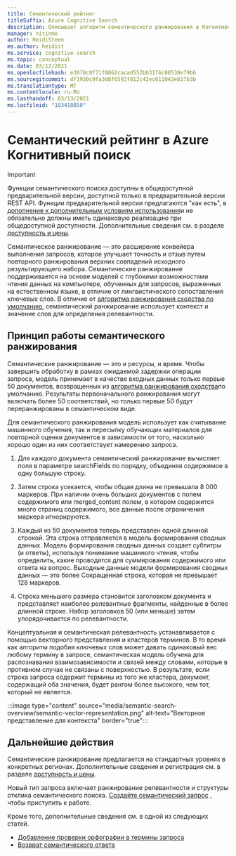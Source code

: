 ```yaml
---
title: Семантический рейтинг
titleSuffix: Azure Cognitive Search
description: Описывает алгоритм семантического ранжирования в Когнитивный поиск.
manager: nitinme
author: HeidiSteen
ms.author: heidist
ms.service: cognitive-search
ms.topic: conceptual
ms.date: 03/12/2021
ms.openlocfilehash: e3078c8f71f8862cacad552bb3176c08530e79bb
ms.sourcegitcommit: df1930c9fa3d8f6592f812c42ec611043e817b3b
ms.translationtype: MT
ms.contentlocale: ru-RU
ms.lasthandoff: 03/13/2021
ms.locfileid: "103418850"
---
```

# <a name="semantic-ranking-in-azure-cognitive-search"></a>Семантический рейтинг в Azure Когнитивный поиск

> [!IMPORTANT]
> Функции семантического поиска доступны в общедоступной предварительной версии, доступной только в предварительной версии REST API. Функции предварительной версии предлагаются "как есть", в [дополнение к дополнительным условиям использования](https://azure.microsoft.com/support/legal/preview-supplemental-terms/)и не обязательно должны иметь одинаковую реализацию при общедоступной доступности. Дополнительные сведения см. в разделе [доступность и цены](semantic-search-overview.md#availability-and-pricing).

Семантическое ранжирование — это расширение конвейера выполнения запросов, которое улучшает точность и отзыв путем повторного ранжирования верхних совпадений исходного результирующего набора. Семантические ранжирование поддерживается на основе моделей с глубокими возможностями чтения данных на компьютере, обученных для запросов, выраженных на естественном языке, в отличие от лингвистического сопоставления ключевых слов. В отличие от [алгоритма ранжирования сходства по умолчанию](index-ranking-similarity.md), семантический ранжирование использует контекст и значение слов для определения релевантности.

## <a name="how-semantic-ranking-works"></a>Принцип работы семантического ранжирования

Семантические ранжирование — это и ресурсы, и время. Чтобы завершить обработку в рамках ожидаемой задержки операции запроса, модель принимает в качестве входных данных только первые 50 документов, возвращенных из [алгоритма ранжирования сходства](index-ranking-similarity.md)по умолчанию. Результаты первоначального ранжирования могут включать более 50 соответствий, но только первые 50 будут переранжированы в семантическом виде. 

Для семантического ранжирования модель использует как считывание машинного обучения, так и пересылку обучающих материалов для повторной оценки документов в зависимости от того, насколько хорошо один из них соответствует намерению запроса.

1. Для каждого документа семантический ранжирование вычисляет поля в параметре searchFields по порядку, объединяя содержимое в одну большую строку.

1. Затем строка усекается, чтобы общая длина не превышала 8 000 маркеров. При наличии очень больших документов с полем содержимого или merged_content полем, в котором содержится много страниц содержимого, все данные после ограничения маркера игнорируются.

1. Каждый из 50 документов теперь представлен одной длинной строкой. Эта строка отправляется в модель формирования сводных данных. Модель формирования сводных данных создает субтитры (и ответы), используя понимание машинного чтения, чтобы определить, какие проводятся для суммирования содержимого или ответа на вопрос. Выходные данные модели формирования сводных данных — это более Сокращенная строка, которая не превышает 128 маркеров.

1. Строка меньшего размера становится заголовком документа и представляет наиболее релевантные фрагменты, найденные в более длинной строке. Набор заголовков 50 (или меньше) затем упорядочивается по релевантности. 

Концептуальная и семантическая релевантность устанавливается с помощью векторного представления и кластеров терминов. В то время как алгоритм подобия ключевых слов может давать одинаковый вес любому термину в запросе, семантическая модель обучена для распознавания взаимозависимости и связей между словами, которые в противном случае не связаны с поверхностью. В результате, если строка запроса содержит термины из того же кластера, документ, содержащий оба значения, будет рангом более высокого, чем тот, который не является.

:::image type="content" source="media/semantic-search-overview/semantic-vector-representation.png" alt-text="Векторное представление для контекста" border="true":::

## <a name="next-steps"></a>Дальнейшие действия

Семантические ранжирование предлагается на стандартных уровнях в конкретных регионах. Дополнительные сведения и регистрация см. в разделе [доступность и цены](semantic-search-overview.md#availability-and-pricing).

Новый тип запроса включает ранжирование релевантности и структуры отклика семантического поиска. [Создайте семантический запрос](semantic-how-to-query-request.md) , чтобы приступить к работе.

Кроме того, дополнительные сведения см. в одной из следующих статей.

+ [Добавление проверки орфографии в термины запроса](speller-how-to-add.md)
+ [Возврат семантического ответа](semantic-answers.md)